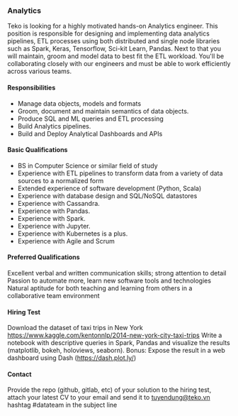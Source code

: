 ### Analytics

Teko is looking for a highly motivated hands-on Analytics engineer. This position is responsible for designing and implementing data analytics pipelines, ETL processes using both distributed and single node libraries such as Spark, Keras, Tensorflow, Sci-kit Learn, Pandas. Next to that you will maintain, groom and model data to best fit the ETL workload. You'll be collaborating closely with our engineers and must be able to work efficiently across various teams.

#### Responsibilities
 - Manage data objects, models and formats
 - Groom, document and maintain semantics of data objects.
 - Produce SQL and ML queries and ETL processing
 - Build Analytics pipelines.
 - Build and Deploy Analytical Dashboards and APIs

#### Basic Qualifications
 - BS in Computer Science or similar field of study
 - Experience with ETL pipelines to transform data from a variety of data sources to a normalized form
 - Extended experience of software development (Python, Scala)
 - Experience with database design and SQL/NoSQL datastores
 - Experience with Cassandra.
 - Experience with Pandas.
 - Experience with Spark.
 - Experience with Jupyter.
 - Experience with Kubernetes is a plus.
 - Experience with Agile and Scrum

#### Preferred Qualifications
Excellent verbal and written communication skills; strong attention to detail
Passion to automate more, learn new software tools and technologies
Natural aptitude for both teaching and learning from others in a collaborative team environment

#### Hiring Test
Download the dataset of taxi trips in New York  https://www.kaggle.com/kentonnlp/2014-new-york-city-taxi-trips
Write a notebook with descriptive queries in Spark, Pandas and visualize the results (matplotlib, bokeh, holoviews, seaborn).
Bonus: Expose the result in a web dashboard using Dash (https://dash.plot.ly/)

#### Contact
Provide the repo (github, gitlab, etc) of your solution to the hiring test, attach your latest CV to your email and send it to tuyendung@teko.vn hashtag #datateam in the subject line
